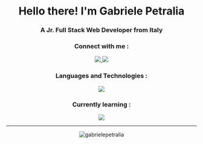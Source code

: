 <h1 align="center">Hello there! I'm Gabriele Petralia</h1>
<h3 align="center">A Jr. Full Stack Web Developer from Italy</h3>

<h3 align="center">Connect with me :</h3>

<div align="center">
  <a href="https://www.linkedin.com/in/gabriele-petralia/" target="_blank">
    <img src="https://skillicons.dev/icons?i=linkedin"/>
  </a>
  <a href="mailto:gabrielepetralia.dev@gmail.com" target="_blank">
    <img src="https://skillicons.dev/icons?i=gmail"/>
  </a>
</div>

<h3 align="center">Languages and Technologies :</h3> 

<div align="center">
  <img src="https://skillicons.dev/icons?i=html,css,js,bootstrap,sass,vue,mysql,php,laravel,git,java,spring&perline=4" />
</div>

<h3 align="center">Currently learning :</h3> 

<div align="center">
  <img src="https://skillicons.dev/icons?i=react,redux,typescript,tailwind&perline=4" />
</div>

---

<p align="center"><img align="center" src="https://github-readme-stats.vercel.app/api/top-langs?username=gabrielepetralia&show_icons=true&theme=dark&locale=en&layout=compact" alt="gabrielepetralia" /></p>
